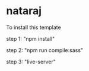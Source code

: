 # nataraj

To install this template

step 1: "npm install"

step 2: "npm run compile:sass"

step 3: "live-server"
